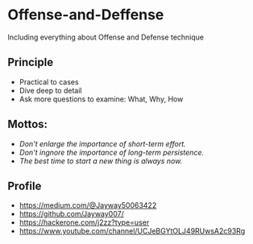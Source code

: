# Offense-and-Deffense
Including everything about Offense and Defense technique

## Principle
- Practical to cases
- Dive deep to detail
- Ask more questions to examine: What, Why, How

## Mottos:

- _Don't enlarge the importance of short-term effort._
- _Don't ingnore the importance of long-term persistence._
- _The best time to start a new thing is always now._

## Profile
- https://medium.com/@Jayway50063422
- https://github.com/Jayway007/
- https://hackerone.com/j2zz?type=user
- https://www.youtube.com/channel/UCJeBGYtOLJ49RUwsA2c93Rg
